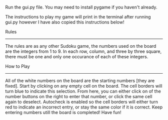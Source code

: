 Run the gui.py file. You may need to install pygame if you haven't already. 

The instructions to play my game will print in the terminal after running gui.py however I have also copied this instructions below!

Rules
_____________________________
The rules are as any other Sudoku game, the numbers used on the board are 
the integers from 1 to 9. In each row, column, and three by three square, there 
must be one and only one occurance of each of these integers.
 
How to Play
_____________________________
All of the white numbers on the board are the starting numbers [they are fixed].
Start by clicking on any empty cell on the board. The cell borders will turn 
blue to indicate this selection. From here, you can either click on of the number
buttons on the right to enter that number, or click the same cell again to 
deselect. Autocheck is enabled so the cell borders will either turn red to indicate
an incorrect entry, or stay the same color if it is correct. Keep entering numbers utill
the board is completed! Have fun!
